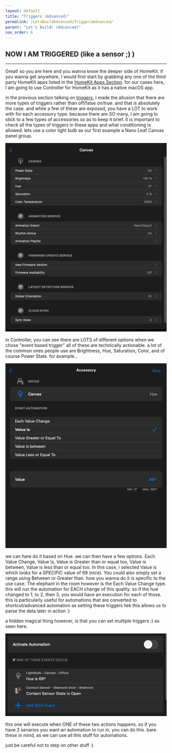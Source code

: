 ```yaml
---
layout: default
title: "Triggers (Advanced)"
permalink: /LetsBuildAdvanced/TriggersAdvanced/
parent: "Let's Build! (Advanced)"
nav_order: 6
---
```

## NOW I AM TRIGGERED (like a sensor ;) )
---


Great! so you are here and you wanna know the deeper side of HomeKit. if you wanna get anywhere, I would first start by grabbing any one of the third party HomeKit apps listed in the [HomeKit Apps Section](https://parkthecar.github.io/getting-started/homekit-apps/). for our cases here, I am going to use Controller for HomeKit as it has a native macOS app.

in the previous section talking on [triggers](https://parkthecar.github.io/LetsBuild/BasicsTriggers/), I made the allusion that there are more types of triggers rather than off/false on/true. and that is absolutely the case. and while a few of these are exposed, you have a LOT to work with for each accessory type. because there are SO many, I am going to stick to a few types of accessories so as to keep it brief. it is important to check all the types of triggers in these apps and what conditioning is allowed. lets use a color light bulb as our first example a Nano Leaf Canvas panel group.

![jtd](https://github.com/PaRkThEcAr/PaRkThEcAr.github.io/blob/main/docs/LetsReallyBuild/Images/AdvancedTriggers1.png?raw=true)

in Controller, you can see there are LOTS of different options when we chose "event based trigger" all of these are technically actionable. a lot of the common ones people use are Brightness, Hue, Saturation, Color, and of course Power State. for example...

![jtd](https://github.com/PaRkThEcAr/PaRkThEcAr.github.io/blob/main/docs/LetsReallyBuild/Images/AdvancedTriggers2.png?raw=true)

we can here do it based on Hue. we can then have a few options. Each Value Change, Value Is, Value is Greater than or equal too, Value is between, Value is less than or equal too. In this case, i selected Value is which looks for a SPECIFIC value of 69 (nice). You could also simply set a range using Between or Greater than. how you wanna do it is specific to the use case. The elephant in the room however is the Each Value Change type. this will run the automation for EACH change of this quality. so if the hue changed to 1, to 2, then 3, you would have an execution for each of those.  this is particularly useful for automations that are converted to shortcut/advanced automation as setting these triggers liek this allows us to parse the data later in action :)

a hidden magical thing however, is that you can set multiple triggers :) as seen here.

![jtd](https://github.com/PaRkThEcAr/PaRkThEcAr.github.io/blob/main/docs/LetsReallyBuild/Images/AdvancedTriggers3.png?raw=true)

this one will execute when ONE of these two actions happens. so if you have 2 senarios you want an automation to run in, you can do this. bare these in mind, as we can use all this stuff for automations.

just be careful not to step on other stuff :)
